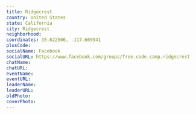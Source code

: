 ```yaml
---
title: Ridgecrest
country: United States
state: California
city: Ridgecrest
neighborhood: 
coordinates: 35.622506, -117.669941
plusCode:
socialName: Facebook
socialURL: https://www.facebook.com/groups/free.code.camp.ridgecrest
chatName:
chatURL:
eventName:
eventURL:
leaderName:
leaderURL:
oldPhoto: 
coverPhoto:
---
```

